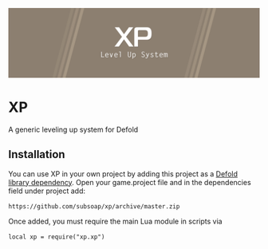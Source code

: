 ![XP](xp_logo2.png)

# XP
A generic leveling up system for Defold

## Installation
You can use XP in your own project by adding this project as a [Defold library dependency](http://www.defold.com/manuals/libraries/). Open your game.project file and in the dependencies field under project add:

	https://github.com/subsoap/xp/archive/master.zip

Once added, you must require the main Lua module in scripts via

```
local xp = require("xp.xp")
```
